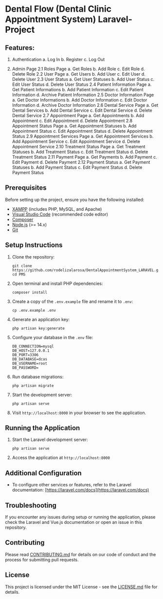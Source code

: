 # Dental Flow (Dental Clinic Appointment System) Laravel-Project

## Features:
1. Authentication
	a. Log In
	b. Register
	c. Log Out

2. Admin Page
	2.1 Roles Page
	   a. Get Roles
	   b. Add Role
	   c. Edit Role
	   d. Delete Role
	2.2 User Page
	   a. Get Users 
	   b. Add User 
	   c. Edit User 
	   d. Delete User 
	2.3 User Status
	   a. Get User Statuses
	   b. Add User Status
	   c. Edit User Status
	   d. Delete User Status
	2.4 Patient Information Page
	   a. Get Patient Informations
	   b. Add Patient Information
	   c. Edit Patient Information
	   d. Archive Patient Information
	2.5 Doctor Information Page
	   a. Get Doctor Informations
	   b. Add Doctor Information
	   c. Edit Doctor Information
 	   d. Archive Doctor Information
	2.6 Dental Service Page
	   a. Get Dental Services
	   b. Add Dental Service
	   c. Edit Dental Service
	   d. Delete Dental Service
	2.7 Appointment Page
	   a. Get Appointments
	   b. Add Appointment
	   c. Edit Appointment
	   d. Delete Appointment
	2.8 Appointment Status Page
	   a. Get Appointment Statuses
	   b. Add Appointment Status
	   c. Edit Appointment Status
	   d. Delete Appointment Status
	2.9 Appointment Services Page
	   a. Get Appointment Services 
	   b. Add Appointment Service 
	   c. Edit Appointment Service
	   d. Delete Appointment Service 
	2.10 Treatment Status Page
	   a. Get Treatment Statuses
	   b. Add Treatment Status
	   c. Edit Treatment Status
	   d. Delete Treatment Status
	2.11 Payment Page
	   a. Get Payments
	   b. Add Payment 
	   c. Edit Payment 
	   d. Delete Payment 
	2.12 Payment Status
	   a. Get Payment Statuses
	   b. Add Payment Status
	   c. Edit Payment Status
	   d. Delete Payment Status


## Prerequisites

Before setting up the project, ensure you have the following installed:

- [XAMPP](https://www.apachefriends.org/download.html) (includes PHP, MySQL, and Apache)
- [Visual Studio Code](https://code.visualstudio.com/download) (recommended code editor)
- [Composer](https://getcomposer.org/download/)
- [Node.js](https://nodejs.org/en/download/) (>= 14.x)
- [Git](https://git-scm.com/downloads)

## Setup Instructions

1. Clone the repository:
   ```
   git clone https://github.com/rodelizalarosa/DentalAppointmentSystem_LARAVEL.git
   cd PMS
   ```

2. Open terminal and install PHP dependencies:
   ```
   composer install
   ```

3. Create a copy of the `.env.example` file and rename it to `.env`:
   ```
   cp .env.example .env
   ```

4. Generate an application key:
   ```
   php artisan key:generate
   ```

5. Configure your database in the `.env` file:
   ```
   DB_CONNECTION=mysql
   DB_HOST=127.0.0.1
   DB_PORT=3306
   DB_DATABASE=dcas
   DB_USERNAME=root
   DB_PASSWORD=
   ```

6. Run database migrations:
   ```
   php artisan migrate
   ```

7. Start the development server:
    ```
    php artisan serve
    ```

8. Visit `http://localhost:8000` in your browser to see the application.

## Running the Application

1. Start the Laravel development server:
   ```
   php artisan serve
   ```

2. Access the application at `http://localhost:8000`

## Additional Configuration

- To configure other services or features, refer to the Laravel documentation: [https://laravel.com/docs](https://laravel.com/docs)

## Troubleshooting

If you encounter any issues during setup or running the application, please check the Laravel and Vue.js documentation or open an issue in this repository.

## Contributing

Please read [CONTRIBUTING.md](CONTRIBUTING.md) for details on our code of conduct and the process for submitting pull requests.

## License

This project is licensed under the MIT License - see the [LICENSE.md](LICENSE.md) file for details.